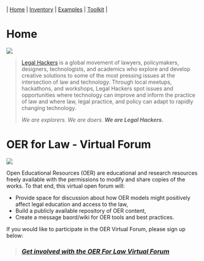 | [Home](https://legalhackers.github.io/OER-VirtualForum/) | [Inventory](https://legalhackers.github.io/OER-VirtualForum/Inventory.html) | [Examples](https://legalhackers.github.io/OER-VirtualForum/Examples.html) | [Toolkit](https://legalhackers.github.io/OER-VirtualForum/Toolkit.html) |

# Home

![](https://i.imgur.com/54QYrij.png)

> [Legal Hackers](https://legalhackers.org/) is a global movement of lawyers, policymakers, designers, technologists, and academics who explore and develop creative solutions to some of the most pressing issues at the intersection of law and technology. Through local meetups, hackathons, and workshops, Legal Hackers spot issues and opportunities where technology can improve and inform the practice of law and where law, legal practice, and policy can adapt to rapidly changing technology.
> 
> *We are explorers. We are doers. **We are Legal Hackers.***

# OER for Law - Virtual Forum

![](https://i.imgur.com/BltJTWk.png)


Open Educational Resources (OER) are educational and research resources freely available with the permissions to modify and share copies of the works. To that end, this virtual open forum will:
* Provide space for discussion about how OER models might positively affect legal education and access to the law,
* Build a publicly available repository of OER content,
* Create a message baord/wiki for OER tools and best practices.

If you would like to participate in the OER Virtual Forum, please sign up below:

> ### *[Get involved with the OER For Law Virtual Forum](https://docs.google.com/forms/d/e/1FAIpQLSfs7PXMARRWDbL7uQJ4viZNY-BwCrLnbQZVmpUXDHUhpQTIFg/viewform?embedded=true)*
